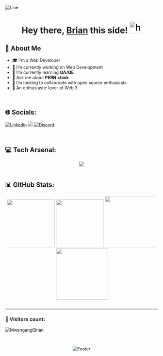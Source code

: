 ![Line](https://user-images.githubusercontent.com/85225156/171937799-8fc9e255-9889-4642-9c92-6df85fb86e82.gif)

<div id="header" align="center">

<h1>Hey there, <a href="https://www.linkedin.com/in/brian-mwangi-643a23230/">Brian</a> this side!
<img src="https://github.com/user-attachments/assets/00faf27a-db72-4bf7-9222-607a292d8ad2" alt="hello" height= "38px"></h1>
</div>

## 💫 About Me

- 🎓 I'm a Web Developer
- 🔭 I’m currently working on Web Development
- 🌱 I’m currently learning **QA/QE**
-  💬 Ask me about **PERN stack**
- 👯 I’m looking to collaborate with open source enthusiasts
- 🤖 An enthusiastic lover of Web 3

<br>

## 🌐 Socials:

<a href="https://www.linkedin.com/in/brian-mwangi-643a23230/">  <img src="https://img.shields.io/badge/LinkedIn-0077B5?style=for-the-badge&logo=linkedin&logoColor=white" alt="Linkedin"></a>
<a href="https://x.com/Bry_Mwangangi?s=35" target="_blank"><img src="https://img.shields.io/badge/Twitter-000000?style=for-the-badge&logo=x&logoColor=white" /></a>
<a href="https://discordapp.com/users/bryy1n"><img src="https://img.shields.io/badge/Discord-%237289DA.svg?logo=discord&logoColor=white&style=for-the-badge" alt="Discord"></a>

<br>

## 💻 Tech Arsenal:

<div align="center">

<a href="#" target="_blank">
<img src="https://skillicons.dev/icons?i=html,css,javascript,typescript,react,nodejs,express,python,tensorflow,mongodb,postman,solidity,azure,vercel,git,bash,linux,googlecloud&perline=11" />
</a>

</div>

<br>


## 📊 GitHub Stats:

<div align="center">

<img height="158em" src="https://github-profile-summary-cards.vercel.app/api/cards/profile-details?username=MwangangiBrian&theme=gotham">
<img height="158em" src="https://github-profile-summary-cards.vercel.app/api/cards/stats?username=MwangangiBrian&theme=gotham">

<img height="169em" src="https://github-readme-stats.vercel.app/api?username=MwangangiBrian&theme=gotham&hide_border=false&include_all_commits=false&count_private=false">
<img height="169em" src="https://github-readme-streak-stats.herokuapp.com/?user=Asymtode712&theme=gotham">

</div><br>

<!-- Visitor Count Badge -->
---
### 🎎 Visitors count: <p align="center">
  <p align="left"> <img src="https://komarev.com/ghpvc/?username=MwangangiBrian&label=Profile%20views&color=0e75b6&style=flat" alt="MwangangiBrian" /> </p> <br>

<p align="center">
  <img src="https://capsule-render.vercel.app/api?type=waving&color=gradient&height=60&section=footer" alt="Footer"/>
</p>
